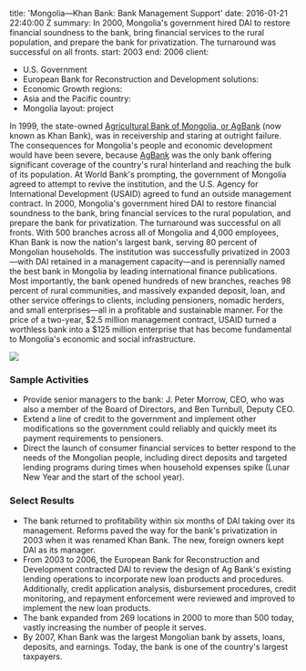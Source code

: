 
title: 'Mongolia—Khan Bank: Bank Management Support'
date: 2016-01-21 22:40:00 Z
summary: In 2000, Mongolia's government hired DAI to restore financial soundness to
  the bank, bring financial services to the rural population, and prepare the bank
  for privatization. The turnaround was successful on all fronts.
start: 2003
end: 2006
client:
- U.S. Government
- European Bank for Reconstruction and Development
solutions:
- Economic Growth
regions:
- Asia and the Pacific
country:
- Mongolia
layout: project


In 1999, the state-owned [Agricultural Bank of Mongolia, or AgBank](https://cdn.knightlab.com/libs/timeline3/latest/embed/index.html?source=1akaSFOqjWaQdClEsBv_I-TROc6SekbAnVJJAXiifct4&font=Default&lang=en&hash_bookmark=true&initial_zoom=2#event-the-khan-bank-story) (now known as Khan Bank), was in receivership and staring at outright failure. The consequences for Mongolia's people and economic development would have been severe, because [AgBank](http://www.khanbank.com/mn.html) was the only bank offering significant coverage of the country's rural hinterland and reaching the bulk of its population. At World Bank's prompting, the government of Mongolia agreed to attempt to revive the institution, and the U.S. Agency for International Development (USAID) agreed to fund an outside management contract. In 2000, Mongolia's government hired DAI to restore financial soundness to the bank, bring financial services to the rural population, and prepare the bank for privatization. The turnaround was successful on all fronts. With 500 branches across all of Mongolia and 4,000 employees, Khan Bank is now the nation's largest bank, serving 80 percent of Mongolian households. The institution was successfully privatized in 2003—with DAI retained in a management capacity—and is perennially named the best bank in Mongolia by leading international finance publications. Most importantly, the bank opened hundreds of new branches, reaches 98 percent of rural communities, and massively expanded deposit, loan, and other service offerings to clients, including pensioners, nomadic herders, and small enterprises—all in a profitable and sustainable manner. For the price of a two-year, $2.5 million management contract, USAID turned a worthless bank into a $125 million enterprise that has become fundamental to Mongolia's economic and social infrastructure.

![][2]

### Sample Activities

* Provide senior managers to the bank: J. Peter Morrow, CEO, who was also a member of the Board of Directors, and Ben Turnbull, Deputy CEO.
* Extend a line of credit to the government and implement other modifications so the government could reliably and quickly meet its payment requirements to pensioners.
* Direct the launch of consumer financial services to better respond to the needs of the Mongolian people, including direct deposits and targeted lending programs during times when household expenses spike (Lunar New Year and the start of the school year).

### Select Results

* The bank returned to profitability within six months of DAI taking over its management. Reforms paved the way for the bank's privatization in 2003 when it was renamed Khan Bank. The new, foreign owners kept DAI as its manager.
* From 2003 to 2006, the European Bank for Reconstruction and Development contracted DAI to review the design of Ag Bank's existing lending operations to incorporate new loan products and procedures. Additionally, credit application analysis, disbursement procedures, credit monitoring, and repayment enforcement were reviewed and improved to implement the new loan products.
* The bank expanded from 269 locations in 2000 to more than 500 today, vastly increasing the number of people it serves.
* By 2007, Khan Bank was the largest Mongolian bank by assets, loans, deposits, and earnings. Today, the bank is one of the country's largest taxpayers.

[2]: https://assetify-dai.com/projects/KhanBank_0.jpg
